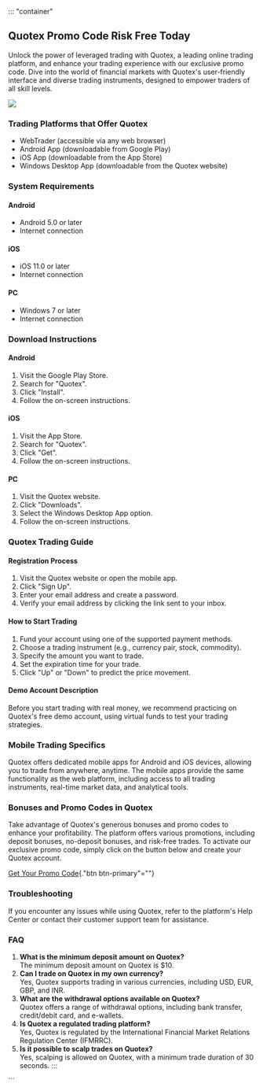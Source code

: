 ::: \"container\"
## Quotex Promo Code Risk Free Today

Unlock the power of leveraged trading with Quotex, a leading online
trading platform, and enhance your trading experience with our exclusive
promo code. Dive into the world of financial markets with Quotex\'s
user-friendly interface and diverse trading instruments, designed to
empower traders of all skill levels.

[![](https://static.quotex.io/files/4_en/300_250.jpg)](https://traff.sbs/brokerqxlid)

### Trading Platforms that Offer Quotex

-   WebTrader (accessible via any web browser)
-   Android App (downloadable from Google Play)
-   iOS App (downloadable from the App Store)
-   Windows Desktop App (downloadable from the Quotex website)

### System Requirements

#### Android

-   Android 5.0 or later
-   Internet connection

#### iOS

-   iOS 11.0 or later
-   Internet connection

#### PC

-   Windows 7 or later
-   Internet connection

### Download Instructions

#### Android

1.  Visit the Google Play Store.
2.  Search for "Quotex".
3.  Click "Install".
4.  Follow the on-screen instructions.

#### iOS

1.  Visit the App Store.
2.  Search for "Quotex".
3.  Click "Get".
4.  Follow the on-screen instructions.

#### PC

1.  Visit the Quotex website.
2.  Click "Downloads".
3.  Select the Windows Desktop App option.
4.  Follow the on-screen instructions.

### Quotex Trading Guide

#### Registration Process

1.  Visit the Quotex website or open the mobile app.
2.  Click "Sign Up".
3.  Enter your email address and create a password.
4.  Verify your email address by clicking the link sent to your inbox.

#### How to Start Trading

1.  Fund your account using one of the supported payment methods.
2.  Choose a trading instrument (e.g., currency pair, stock, commodity).
3.  Specify the amount you want to trade.
4.  Set the expiration time for your trade.
5.  Click "Up" or "Down" to predict the price movement.

#### Demo Account Description

Before you start trading with real money, we recommend practicing on
Quotex\'s free demo account, using virtual funds to test your trading
strategies.

### Mobile Trading Specifics

Quotex offers dedicated mobile apps for Android and iOS devices,
allowing you to trade from anywhere, anytime. The mobile apps provide
the same functionality as the web platform, including access to all
trading instruments, real-time market data, and analytical tools.

### Bonuses and Promo Codes in Quotex

Take advantage of Quotex\'s generous bonuses and promo codes to enhance
your profitability. The platform offers various promotions, including
deposit bonuses, no-deposit bonuses, and risk-free trades. To activate
our exclusive promo code, simply click on the button below and create
your Quotex account.

[Get Your Promo Code](\%22https://traff.sbs/brokerqxsignup\%22){."btn
btn-primary"=""}

### Troubleshooting

If you encounter any issues while using Quotex, refer to the platform\'s
Help Center or contact their customer support team for assistance.

### FAQ

1.  **What is the minimum deposit amount on Quotex?**\
    The minimum deposit amount on Quotex is \$10.
2.  **Can I trade on Quotex in my own currency?**\
    Yes, Quotex supports trading in various currencies, including USD,
    EUR, GBP, and INR.
3.  **What are the withdrawal options available on Quotex?**\
    Quotex offers a range of withdrawal options, including bank
    transfer, credit/debit card, and e-wallets.
4.  **Is Quotex a regulated trading platform?**\
    Yes, Quotex is regulated by the International Financial Market
    Relations Regulation Center (IFMRRC).
5.  **Is it possible to scalp trades on Quotex?**\
    Yes, scalping is allowed on Quotex, with a minimum trade duration of
    30 seconds.
:::

\`\`\`


